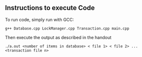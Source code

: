 ## Instructions to execute Code

To run code, simply run with GCC:

`g++ Database.cpp LockManager.cpp Transaction.cpp main.cpp`



Then execute the output as described in the handout

`./a.out <number of items in database> < file 1> < file 2> ... <transaction file n>`
